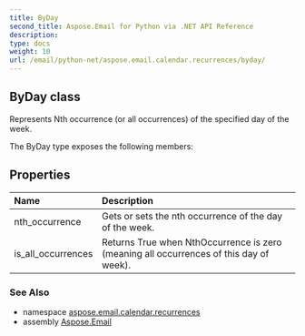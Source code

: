 ```yaml
---
title: ByDay
second_title: Aspose.Email for Python via .NET API Reference
description: 
type: docs
weight: 10
url: /email/python-net/aspose.email.calendar.recurrences/byday/
---
```


## ByDay class

Represents Nth occurrence (or all occurrences) of the specified day of the week.

The ByDay type exposes the following members:
## Properties
| Name | Description |
| :- | :- |
|nth_occurrence|Gets or sets the nth occurrence of the day of the week.|
|is_all_occurrences|Returns True when NthOccurrence is zero (meaning all occurrences of this day of week).|

### See Also

* namespace [aspose.email.calendar.recurrences](/email/python-net/aspose.email.calendar.recurrences/)
* assembly [Aspose.Email](/slides/python-net/)


